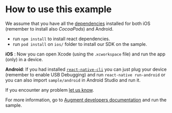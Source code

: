 # How to use this example

We assume that you have all the [dependencies](https://facebook.github.io/react-native/docs/getting-started.html) installed for both iOS (remember to install also _CocoaPods_) and Android.

- run `npm install` to install react dependencies.
- run `pod install` on `ios/` folder to install our SDK on the sample.

__iOS__ : Now you can open Xcode (using the .`xcworkspace` file) and run the app (only) in a device.

__Android__: If you had installed [`react-native-cli`](https://facebook.github.io/react-native/docs/getting-started.html#the-react-native-cli) you can just plug your device (remember to enable USB Debugging) and run `react-native run-android` or you can also import `sample/android` in Android Studio and run it.

If you encounter any problem [let us know](https://github.com/Augment/react-native-module/issues).

For more information, go to [Augment developers documentation](https://developers.augment.com/react-native-sdk) and run the sample.
